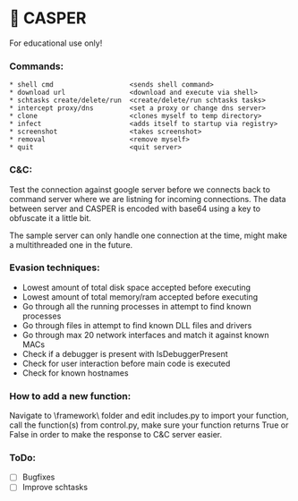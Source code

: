 # 👻 CASPER

For educational use only!

### Commands:
    * shell cmd                   <sends shell command>
    * download url                <download and execute via shell>
    * schtasks create/delete/run  <create/delete/run schtasks tasks>
    * intercept proxy/dns         <set a proxy or change dns server>
    * clone                       <clones myself to temp directory>
    * infect                      <adds itself to startup via registry>
    * screenshot                  <takes screenshot>
    * removal                     <remove myself>
    * quit                        <quit server>

### C&C:
Test the connection against google server before we connects back to command server where we are listning for incoming connections. The data between server and CASPER is encoded with base64 using a key to obfuscate it a little bit.

The sample server can only handle one connection at the time, might make a multithreaded one in the future.

### Evasion techniques:
* Lowest amount of total disk space accepted before executing
* Lowest amount of total memory/ram accepted before executing
* Go through all the running processes in attempt to find known processes
* Go through files in attempt to find known DLL files and drivers
* Go through max 20 network interfaces and match it against known MACs
* Check if a debugger is present with IsDebuggerPresent
* Check for user interaction before main code is executed
* Check for known hostnames

### How to add a new function:
Navigate to \framework\ folder and edit includes.py to import your function, call the function(s) from control.py, make sure your function returns True or False in order to make the response to C&C server easier. 

### ToDo:
- [ ] Bugfixes
- [ ] Improve schtasks
